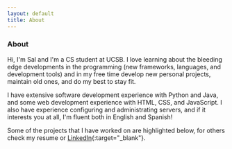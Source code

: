 ```yaml
---
layout: default
title: About
---
```


### About

Hi, I'm <span class="as-link">Sal</span> and I'm a CS student at UCSB. I love learning about the bleeding edge developments in the programming (new frameworks, languages, and development tools) and in my free time develop new personal projects, maintain old ones, and do my best to stay fit.

I have extensive software development experience with <span class="as-link">Python</span> and <span class="as-link">Java</span>, and some web development experience with <span class="as-link">HTML</span>, <span class="as-link">CSS</span>, and <span class="as-link">JavaScript</span>. I also have experience configuring and administrating servers, and if it interests you at all, I'm fluent both in <span class="as-link">English</span> and <span class="as-link">Spanish</span>!

Some of the projects that I have worked on are highlighted below, for others check my resume or [LinkedIn](http://www.linkedin.com/in/salolivares/){:target="_blank"}. 

